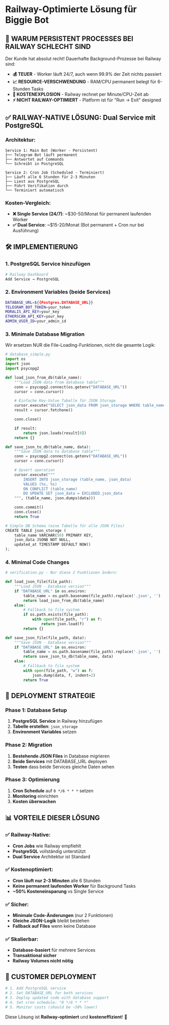 # Railway-Optimierte Lösung für Biggie Bot

## 🚨 **WARUM PERSISTENT PROCESSES BEI RAILWAY SCHLECHT SIND**

Der Kunde hat absolut recht! Dauerhafte Background-Prozesse bei Railway sind:

- **💰 TEUER** - Worker läuft 24/7, auch wenn 99.9% der Zeit nichts passiert
- **📈 RESOURCE-VERSCHWENDUNG** - RAM/CPU permanent belegt für 6-Stunden Tasks
- **💸 KOSTENEXPLOSION** - Railway rechnet per Minute/CPU-Zeit ab
- **⚡ NICHT RAILWAY-OPTIMIERT** - Platform ist für "Run → Exit" designed

## ✅ **RAILWAY-NATIVE LÖSUNG: Dual Service mit PostgreSQL**

### **Architektur:**
```
Service 1: Main Bot (Worker - Persistent)
├── Telegram Bot läuft permanent
├── Antwortet auf Commands
└── Schreibt in PostgreSQL

Service 2: Cron Job (Scheduled - Terminiert)
├── Läuft alle 6 Stunden für 2-3 Minuten
├── Liest aus PostgreSQL
├── Führt Verifikation durch
└── Terminiert automatisch
```

### **Kosten-Vergleich:**
- **❌ Single Service (24/7)**: ~$30-50/Monat für permanent laufenden Worker
- **✅ Dual Service**: ~$15-20/Monat (Bot permanent + Cron nur bei Ausführung)

## 🛠 **IMPLEMENTIERUNG**

### **1. PostgreSQL Service hinzufügen**
```bash
# Railway Dashboard
Add Service → PostgreSQL
```

### **2. Environment Variables (beide Services)**
```bash
DATABASE_URL=${{Postgres.DATABASE_URL}}
TELEGRAM_BOT_TOKEN=your_token
MORALIS_API_KEY=your_key
ETHERSCAN_API_KEY=your_key
ADMIN_USER_ID=your_admin_id
```

### **3. Minimale Database Migration**
Wir ersetzen NUR die File-Loading-Funktionen, nicht die gesamte Logik:

```python
# database_simple.py
import os
import json
import psycopg2

def load_json_from_db(table_name):
    """Load JSON data from database table"""
    conn = psycopg2.connect(os.getenv("DATABASE_URL"))
    cursor = conn.cursor()

    # Einfache Key-Value Tabelle für JSON Storage
    cursor.execute("SELECT json_data FROM json_storage WHERE table_name = %s", (table_name,))
    result = cursor.fetchone()

    conn.close()

    if result:
        return json.loads(result[0])
    return {}

def save_json_to_db(table_name, data):
    """Save JSON data to database table"""
    conn = psycopg2.connect(os.getenv("DATABASE_URL"))
    cursor = conn.cursor()

    # Upsert operation
    cursor.execute("""
        INSERT INTO json_storage (table_name, json_data)
        VALUES (%s, %s)
        ON CONFLICT (table_name)
        DO UPDATE SET json_data = EXCLUDED.json_data
    """, (table_name, json.dumps(data)))

    conn.commit()
    conn.close()
    return True

# Simple DB Schema (eine Tabelle für alle JSON Files)
CREATE TABLE json_storage (
    table_name VARCHAR(50) PRIMARY KEY,
    json_data JSONB NOT NULL,
    updated_at TIMESTAMP DEFAULT NOW()
);
```

### **4. Minimal Code Changes**
```python
# verification.py - Nur diese 2 Funktionen ändern:

def load_json_file(file_path):
    """Load JSON - Database version"""
    if "DATABASE_URL" in os.environ:
        table_name = os.path.basename(file_path).replace('.json', '')
        return load_json_from_db(table_name)
    else:
        # Fallback to file system
        if os.path.exists(file_path):
            with open(file_path, "r") as f:
                return json.load(f)
        return {}

def save_json_file(file_path, data):
    """Save JSON - Database version"""
    if "DATABASE_URL" in os.environ:
        table_name = os.path.basename(file_path).replace('.json', '')
        return save_json_to_db(table_name, data)
    else:
        # Fallback to file system
        with open(file_path, "w") as f:
            json.dump(data, f, indent=2)
        return True
```

## 🎯 **DEPLOYMENT STRATEGIE**

### **Phase 1: Database Setup**
1. **PostgreSQL Service** in Railway hinzufügen
2. **Tabelle erstellen**: `json_storage`
3. **Environment Variables** setzen

### **Phase 2: Migration**
1. **Bestehende JSON Files** in Database migrieren
2. **Beide Services** mit DATABASE_URL deployen
3. **Testen** dass beide Services gleiche Daten sehen

### **Phase 3: Optimierung**
1. **Cron Schedule** auf `0 */6 * * *` setzen
2. **Monitoring** einrichten
3. **Kosten überwachen**

## 📊 **VORTEILE DIESER LÖSUNG**

### **✅ Railway-Native:**
- **Cron Jobs** wie Railway empfiehlt
- **PostgreSQL** vollständig unterstützt
- **Dual Service** Architektur ist Standard

### **✅ Kostenoptimiert:**
- **Cron läuft nur 2-3 Minuten** alle 6 Stunden
- **Keine permanent laufenden Worker** für Background Tasks
- **~50% Kosteneinsparung** vs Single Service

### **✅ Sicher:**
- **Minimale Code-Änderungen** (nur 2 Funktionen)
- **Gleiche JSON-Logik** bleibt bestehen
- **Fallback auf Files** wenn keine Database

### **✅ Skalierbar:**
- **Database-basiert** für mehrere Services
- **Transaktional sicher**
- **Railway Volumes nicht nötig**

## 🚀 **CUSTOMER DEPLOYMENT**

```bash
# 1. Add PostgreSQL service
# 2. Set DATABASE_URL for both services
# 3. Deploy updated code with database support
# 4. Set cron schedule: "0 */6 * * *"
# 5. Monitor costs (should be ~50% lower)
```

Diese Lösung ist **Railway-optimiert** und **kosteneffizient**! 🎉